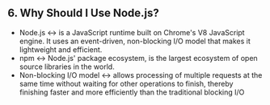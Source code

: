 ## 6. Why Should I Use Node.js?

- Node.js ↔ is a JavaScript runtime built on Chrome's V8 JavaScript engine. It uses an event-driven, non-blocking I/O model that makes it lightweight and efficient.
- npm ↔ Node.js' package ecosystem, is the largest ecosystem of open source libraries in the world.
- Non-blocking I/O model ↔ allows processing of multiple requests at the same time without waiting for other operations to finish, thereby finishing faster and more efficiently than the traditional blocking I/O
